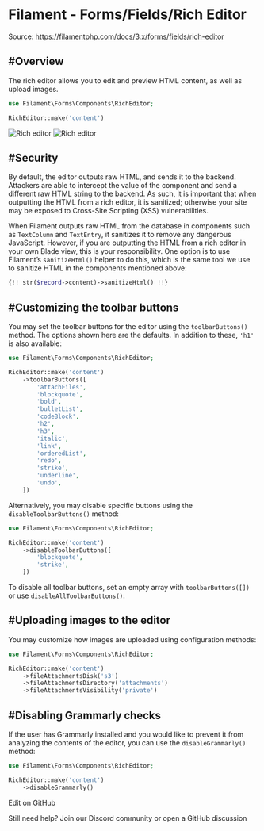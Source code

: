 # Filament - Forms/Fields/Rich Editor

Source: https://filamentphp.com/docs/3.x/forms/fields/rich-editor

#Overview
---------

The rich editor allows you to edit and preview HTML content, as well as upload images.

```php
use Filament\Forms\Components\RichEditor;

RichEditor::make('content')

```
![Rich editor](/docs/3.x/images/light/forms/fields/rich-editor/simple.jpg) ![Rich editor](/docs/3.x/images/dark/forms/fields/rich-editor/simple.jpg)

#Security
---------

By default, the editor outputs raw HTML, and sends it to the backend. Attackers are able to intercept the value of the component and send a different raw HTML string to the backend. As such, it is important that when outputting the HTML from a rich editor, it is sanitized; otherwise your site may be exposed to Cross-Site Scripting (XSS) vulnerabilities.

When Filament outputs raw HTML from the database in components such as `TextColumn` and `TextEntry`, it sanitizes it to remove any dangerous JavaScript. However, if you are outputting the HTML from a rich editor in your own Blade view, this is your responsibility. One option is to use Filament’s `sanitizeHtml()` helper to do this, which is the same tool we use to sanitize HTML in the components mentioned above:

```php
{!! str($record->content)->sanitizeHtml() !!}

```
#Customizing the toolbar buttons
--------------------------------

You may set the toolbar buttons for the editor using the `toolbarButtons()` method. The options shown here are the defaults. In addition to these, `'h1'` is also available:

```php
use Filament\Forms\Components\RichEditor;

RichEditor::make('content')
    ->toolbarButtons([
        'attachFiles',
        'blockquote',
        'bold',
        'bulletList',
        'codeBlock',
        'h2',
        'h3',
        'italic',
        'link',
        'orderedList',
        'redo',
        'strike',
        'underline',
        'undo',
    ])

```
Alternatively, you may disable specific buttons using the `disableToolbarButtons()` method:

```php
use Filament\Forms\Components\RichEditor;

RichEditor::make('content')
    ->disableToolbarButtons([
        'blockquote',
        'strike',
    ])

```
To disable all toolbar buttons, set an empty array with `toolbarButtons([])` or use `disableAllToolbarButtons()`.

#Uploading images to the editor
-------------------------------

You may customize how images are uploaded using configuration methods:

```php
use Filament\Forms\Components\RichEditor;

RichEditor::make('content')
    ->fileAttachmentsDisk('s3')
    ->fileAttachmentsDirectory('attachments')
    ->fileAttachmentsVisibility('private')

```
#Disabling Grammarly checks
---------------------------

If the user has Grammarly installed and you would like to prevent it from analyzing the contents of the editor, you can use the `disableGrammarly()` method:

```php
use Filament\Forms\Components\RichEditor;

RichEditor::make('content')
    ->disableGrammarly()

```
Edit on GitHub

Still need help? Join our Discord community or open a GitHub discussion